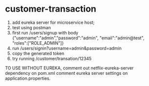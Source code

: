 # customer-transaction
1. add eureka server for microservice host;
2. test using postman
3. first run /users/signup with body {"username":"admin","password":"admin", "email":"admin@test", "roles":["ROLE_ADMIN"]}
4. run /users/signin?username=admin&password=admin
5. copy the generated token
6. try running /customer/transation/12345


TO USE WITHOUT EUREKA,
comment out netflix-eureka-server  dependency on pom.xml
comment eureka server settings on application.properties.
